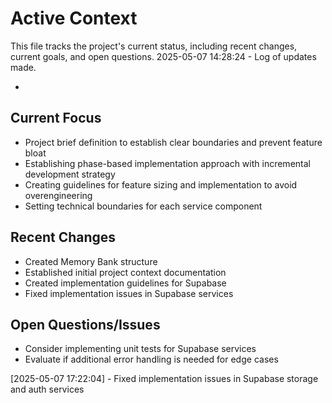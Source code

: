 # Active Context

This file tracks the project's current status, including recent changes, current goals, and open questions.
2025-05-07 14:28:24 - Log of updates made.

-

## Current Focus

- Project brief definition to establish clear boundaries and prevent feature bloat
- Establishing phase-based implementation approach with incremental development strategy
- Creating guidelines for feature sizing and implementation to avoid overengineering
- Setting technical boundaries for each service component

## Recent Changes

- Created Memory Bank structure
- Established initial project context documentation
- Created implementation guidelines for Supabase
- Fixed implementation issues in Supabase services

## Open Questions/Issues

- Consider implementing unit tests for Supabase services
- Evaluate if additional error handling is needed for edge cases

[2025-05-07 17:22:04] - Fixed implementation issues in Supabase storage and auth services
